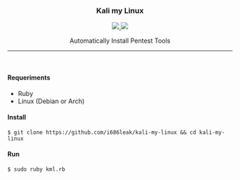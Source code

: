 <p align="center">
	<h3 align="center">Kali my Linux</h3>
</p>

<p align="center">
	<a target="__blank" href="#">
	  <img src="https://img.shields.io/badge/status-in progress-red?&style=for-the-badge"/>
	  <img src="https://img.shields.io/badge/license-apache-blue?&style=for-the-badge"/>
	</a>
	<p align="center">Automatically Install Pentest Tools</p>
</p>

___

<br>

<h4>Requeriments</h4>
 <ul>
  <li>Ruby</li>
  <li>Linux (Debian or Arch)</li>
</ul> 

<h4>Install</h4>

```console
$ git clone https://github.com/i686leak/kali-my-linux && cd kali-my-linux
```

<h4>Run</h4>

```console
$ sudo ruby kml.rb
```